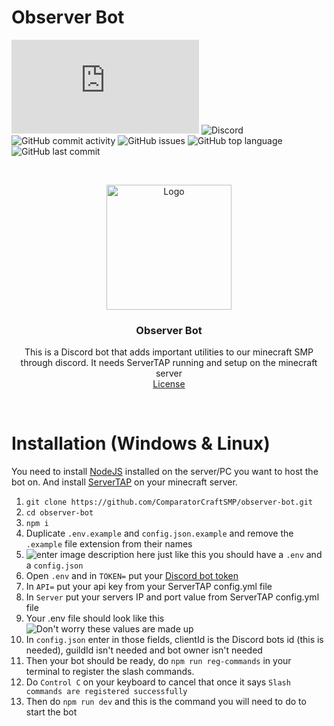 # Observer Bot
![DiscordJS Version](https://img.shields.io/node/v/discord.js?style=flat-square)
![Discord](https://img.shields.io/discord/761670547196739635?style=flat-square)
![GitHub commit activity](https://img.shields.io/github/commit-activity/w/ComparatorCraftSMP/observer-bot?style=flat-square)
![GitHub issues](https://img.shields.io/github/issues/ComparatorCraftSMP/observer-bot?style=flat-square)
![GitHub top language](https://img.shields.io/github/languages/top/ComparatorCraftSMP/observer-bot?style=flat-square)
![GitHub last commit](https://img.shields.io/github/last-commit/ComparatorCraftSMP/observer-bot?style=flat-square)

<br />
<p align="center">
  <a href="https://github.com/as-of-yet-unnamed/plugin">
    <img src="https://cdn.discordapp.com/avatars/805941240486428714/0a707de50318940dbe767db8c9178bb2.png?size=1024" alt="Logo" width="200" height="200">
  </a>

<h3 align="center">Observer Bot</h3>
  <p align="center">
    This is a Discord bot that adds important utilities to our minecraft SMP through discord. It needs ServerTAP running and setup on the minecraft server 
    <br />
    <a href="LICENSE">License</a>
  </p>
</p>
<br />

<h1> Installation (Windows & Linux)</h1>
You need to install <a href="https://nodejs.org/en/">NodeJS</a> installed on the server/PC you want to host the bot on.
And install <a href="https://github.com/phybros/servertap">ServerTAP</a> on your minecraft server.

 1. `git clone https://github.com/ComparatorCraftSMP/observer-bot.git`
 2. `cd observer-bot`
 3. `npm i`
 4. Duplicate `.env.example` and `config.json.example` and remove the `.example` file extension from their names
 5. ![enter image description here](https://media.discordapp.net/attachments/762750022495764491/955918611187384421/unknown.png) just like this you should have a `.env` and a `config.json`
 6. Open `.env` and in `TOKEN=` put your [Discord bot token](https://www.writebots.com/discord-bot-token/) 
 7. In `API=` put your api key from your ServerTAP config.yml file
 8. In `Server` put your servers IP and port value from ServerTAP config.yml file
 9. Your .env file should look like this ![Don't worry these values are made up](https://media.discordapp.net/attachments/762750022495764491/955919190416588880/unknown.png)
 10. In `config.json` enter in those fields, clientId is the Discord bots id (this is needed), guildId isn't needed and bot owner isn't needed 
 11. Then your bot should be ready, do `npm run reg-commands` in your terminal to register the slash commands.
 12. Do `Control C` on your keyboard to cancel that once it says `Slash commands are registered successfully`
 13. Then do `npm run dev` and this is the command you will need to do to start the bot
